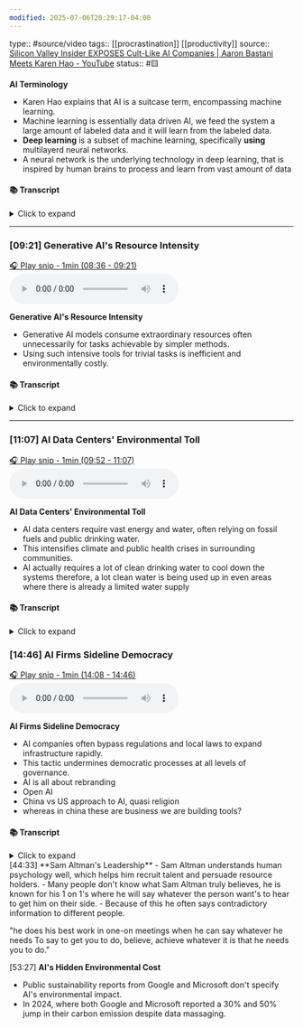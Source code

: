 ```yaml
---
modified: 2025-07-06T20:29:17-04:00
---
```

type:: #source/video 
tags:: [[procrastination]] [[productivity]]
source:: [Silicon Valley Insider EXPOSES Cult-Like AI Companies | Aaron Bastani Meets Karen Hao - YouTube](https://www.youtube.com/watch?v=8enXRDlWguU)
status:: #🟨 

**AI Terminology**
- Karen Hao explains that AI is a suitcase term, encompassing machine learning. 
- Machine learning is essentially data driven AI, we feed the system a large amount of labeled data and it will learn from the labeled data.
- **Deep learning** is a subset of machine learning, specifically **using** multilayerd neural networks.
- A neural network is the underlying technology in deep learning, that is inspired by human brains to process and learn from vast amount of data 

#### 📚 Transcript
<details>
<summary>Click to expand</summary>
<blockquote><b>Karen Hao</b><br/><br/>One of the founding fathers of AI used to call AI a suitcase word because you can put whatever you want in the suitcase and suddenly AI means something different. So we have this suitcase word of AI. And then under that, any data-driven AI techniques are called machine learning. And then any neural network data-driven techniques are called deep learning. So it's the smallest circle within this broader suitcase. So deep learning and neural networks are kind of interchangeable. Not exactly in the sense that neural networks are referring to a piece of software and deep learning is referring to the process that the software is doing.</blockquote>
</details>



---


### [09:21] Generative AI's Resource Intensity


[🎧 Play snip - 1min️ (08:36 - 09:21)](https://share.snipd.com/snip/379eef31-38da-4895-b0bc-9fb1996f714f)
<audio controls> <source src="https://storage.googleapis.com/sideload_processed/8476c8b4-c6fb-443c-b47f-3b747e0e469c%2F8476c8b4-c6fb-443c-b47f-3b747e0e469c.mp3#t=08:36,09:21"> </audio>


**Generative AI's Resource Intensity**

- Generative AI models consume extraordinary resources often unnecessarily for tasks achievable by simpler methods.
- Using such intensive tools for trivial tasks is inefficient and environmentally costly.


#### 📚 Transcript
<details>
<summary>Click to expand</summary>
<blockquote><b>Karen Hao</b><br/><br/>Exactly. Like it's not fit for the task. And the extraordinary amount of environmental costs for flying that rocket when you could have flown a much more efficient plane to do the same thing is like, what are you doing? And that's one of the things that people don't really realize about artificial or about generative AI is that the resource consumption required to develop these models and also use These models is quite extraordinary. And oftentimes people are using them for tasks that could be achieved with highly efficient, different AI techniques. But because we use the sweeping term AI to mean anything, then people just think, oh, yeah, right, right.</blockquote>
</details>



---


### [11:07] AI Data Centers' Environmental Toll


[🎧 Play snip - 1min️ (09:52 - 11:07)](https://share.snipd.com/snip/06963b7a-f7c5-4f7e-a67c-60df46806d0d)
<audio controls> <source src="https://storage.googleapis.com/sideload_processed/8476c8b4-c6fb-443c-b47f-3b747e0e469c%2F8476c8b4-c6fb-443c-b47f-3b747e0e469c.mp3#t=09:52,11:07"> </audio>


**AI Data Centers' Environmental Toll**

- AI data centers require vast energy and water, often relying on fossil fuels and public drinking water.
- This intensifies climate and public health crises in surrounding communities.
- AI actually requires a lot of clean drinking water to cool down the systems therefore, a lot clean water is being used up in even areas where there is already a limited water supply



#### 📚 Transcript
<details>
<summary>Click to expand</summary>
<blockquote><b>Karen Hao</b><br/><br/>There are numbers around the energy consumption, which you could then use to kind of try and project carbon emissions. There was a McKinsey report that recently projected that based on the current pace of data center and supercomputer expansion for the development and deployment of AI technologies, We would need to add around half to 1.2 times the amount of energy consumed in the UK annually to the global grid in the next five years. Wow. Yeah. And most of that will be serviced by fossil fuels. This is something that Sam Altman actually even said in front of the Senate a couple of weeks ago. He said it will most probably be natural gas. So he actually picked the nicest fossil fuel. But we're already seeing reports of coal plants having their lives extended. They were meant to be retired, but they're no longer being retired explicitly to power data center development. We're seeing reports of Elon Musk's XAI, the giant supercomputer that he built called Colossus in Memphis, Tennessee. It is being powered with around 35 unlicensed methane gas turbines that are pumping thousands of toxic air pollutants into the air, into that community. So this</blockquote>
</details>



### [14:46] AI Firms Sideline Democracy


[🎧 Play snip - 1min️ (14:08 - 14:46)](https://share.snipd.com/snip/73a0bcae-c3dd-48d4-8cf1-2c183c88a132)
<audio controls> <source src="https://storage.googleapis.com/sideload_processed/8476c8b4-c6fb-443c-b47f-3b747e0e469c%2F8476c8b4-c6fb-443c-b47f-3b747e0e469c.mp3#t=14:08,14:46"> </audio>


**AI Firms Sideline Democracy**

- AI companies often bypass regulations and local laws to expand infrastructure rapidly.
- This tactic undermines democratic processes at all levels of governance.
- AI is all about rebranding
- Open AI
- China vs US approach to AI, quasi religion
- whereas in china these are business we are building tools?
#### 📚 Transcript
<details>
<summary>Click to expand</summary>
<blockquote><b>Karen Hao</b><br/><br/>Local levels all the way to the international level.</blockquote><br/><blockquote><b>Aaron Bastani</b><br/><br/>It's kind of that orthodoxy of seek permission after you do something is now, I mean, when you start applying...</blockquote><br/><blockquote><b>Karen Hao</b><br/><br/>This is business as usual for those companies. That's part of their expansion strategy.</blockquote><br/><blockquote><b>Aaron Bastani</b><br/><br/>Which we'll talk about. And we're going to talk about the sort of global colonial aspect as well with regards to resource consumption resource use just bring it back to the us again because at the top of this Conversation i want to offer a bit of a primer to people out there who they maybe know what ai is they maybe have used chat gpt what are the major companies we're now talking about in this Space particularly in the united states of america over the last five years? Who</blockquote>
</details>
[44:33] **Sam Altman's Leadership**
- Sam Altman understands human psychology well, which helps him recruit talent and persuade resource holders.
- Many people don't know what Sam Altman truly believes, he is known for his 1 on 1's where he will say whatever the person want's to hear to get him on their side.
- Because of this he often says contradictory information to different people. 


"he does his best work in one-on meetings when he can say whatever he needs To say to get you to do, believe, achieve whatever it is that he needs you to do."



 [53:27] **AI's Hidden Environmental Cost**
- Public sustainability reports from Google and Microsoft don't specify AI's environmental impact.
- In 2024, where both Google and Microsoft reported a 30% and 50% jump in their carbon emission despite data massaging.


